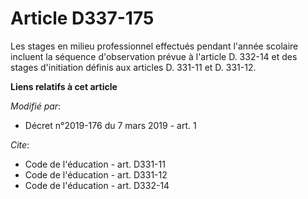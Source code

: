 # Article D337-175

Les stages en milieu professionnel effectués pendant l'année scolaire incluent la séquence d'observation prévue à l'article
D. 332-14 et des stages d'initiation définis aux articles D. 331-11 et D. 331-12.

**Liens relatifs à cet article**

_Modifié par_:

  - Décret n°2019-176 du 7 mars 2019 - art. 1

_Cite_:

  - Code de l'éducation - art. D331-11
  - Code de l'éducation - art. D331-12
  - Code de l'éducation - art. D332-14
